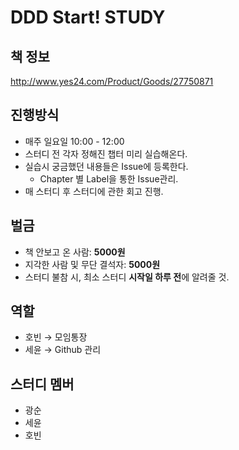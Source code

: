 # DDD Start! STUDY

## 책 정보

http://www.yes24.com/Product/Goods/27750871

## 진행방식
- 매주 일요일 10:00 - 12:00
- 스터디 전 각자 정해진 챕터 미리 실습해온다. 
- 실습시 궁금했던 내용들은 Issue에 등록한다. 
    - Chapter 별 Label을 통한 Issue관리.
- 매 스터디 후 스터디에 관한 회고 진행.

## 벌금
- 책 안보고 온 사람: **5000원**
- 지각한 사람 및 무단 결석자: **5000원**
- 스터디 불참 시, 최소 스터디 **시작일 하루 전**에 알려줄 것.

## 역할 
- 호빈 → 모임통장
- 세윤 → Github 관리

## 스터디 멤버 
- 광순
- 세윤
- 호빈
